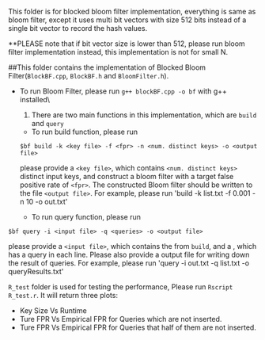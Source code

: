 This folder is for blocked bloom filter implementation, everything is same as bloom filter, 
except it uses multi bit vectors with size 512 bits instead of a single bit vector to record the hash values.

**PLEASE note that if bit vector size is lower than 512, please run bloom filter implementation instead, this implementation is not for small N.

##This folder contains the implementation of Blocked Bloom Filter(`BlockBF.cpp`, `BlockBF.h` and `BloomFilter.h`). 
- To run Bloom Filter, please run `g++ blockBF.cpp -o bf` with g++ installed\
  1. There are two main functions in this implementation, which are `build` and `query`
  - To run build function, please run  
  ```
  $bf build -k <key file> -f <fpr> -n <num. distinct keys> -o <output file>
  ``` 
  please provide a `<key file>`, which contains `<num. distinct keys>` distinct input keys, 
  and construct a bloom filter with a target false positive rate of `<fpr>`. The constructed Bloom filter should be written to the file `<output file>`.
For example, please run 'build -k list.txt -f 0.001 -n 10 -o out.txt'

  - To run query function, please run  
```
$bf query -i <input file> -q <queries> -o <output file>
```


  please provide a `<input file>`, which contains the <output file> from `build`, and a <queries>, which has a query in each line. 
  Please also provide a output file <output file> for writing down the result of queries.
  For example, please run 'query -i out.txt -q list.txt -o queryResults.txt'


`R_test` folder is used for testing the performance, Please run  `Rscript R_test.r`. It will return three plots:
- Key Size Vs Runtime
- Ture FPR Vs Empirical FPR for Queries which are not inserted.
- Ture FPR Vs Empirical FPR  for Queries that half of them are not inserted.

